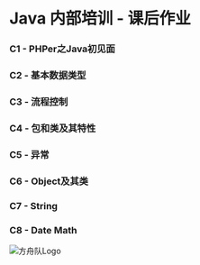 # Java 内部培训 - 课后作业

### C1 - PHPer之Java初见面

### C2 - 基本数据类型

### C3 - 流程控制

### C4 - 包和类及其特性

### C5 - 异常

### C6 - Object及其类

### C7 - String

### C8 - Date Math

![方舟队Logo](https://github.com/kaen98/QmaiJavaHomework/blob/master/images/logo.png)
